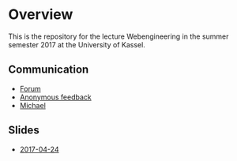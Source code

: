 # Overview

This is the repository for the lecture Webengineering in the summer semester 2017 at the University of Kassel.

## Communication

* [Forum](https://github.com/micromata/webengineering-2017/issues)
* [Anonymous feedback](https://lecture-feedback.herokuapp.com)
* [Michael](mailto:mlesniak@micromata.de)

## Slides

* [2017-04-24](https://github.com/micromata/webengineering-2017/blob/master/slides/2017-04-24-webengineering.pdf)


